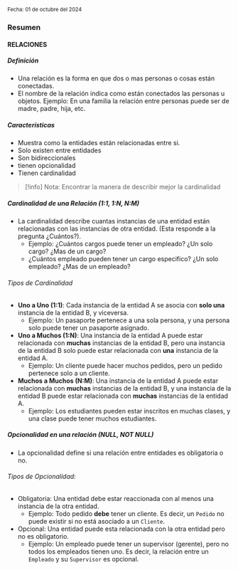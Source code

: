 <sub>Fecha: 01 de octubre del 2024</sub>
### Resumen

#### RELACIONES
##### Definición

- Una relación es la forma en que dos o mas personas o cosas están conectadas. 
- El nombre de la relación indica como están conectados las personas u objetos. 
  Ejemplo: En una familia la relación entre personas puede ser de madre, padre, hija, etc.
##### Características

- Muestra como la entidades están relacionadas entre si. 
- Solo existen entre entidades
- Son bidireccionales
- tienen opcionalidad 
- Tienen cardinalidad

>[!info] Nota: Encontrar la manera de describir mejor la cardinalidad
##### Cardinalidad de una Relación (1:1, 1:N, N:M)

- La cardinalidad describe cuantas instancias de una entidad están relacionadas con las instancias de otra entidad. (Esta responde a la pregunta ¿Cuántos?).
	- Ejemplo: ¿Cuántos cargos puede tener un empleado? ¿Un solo cargo? ¿Mas de un cargo?
	- ¿Cuántos empleado pueden tener un cargo especifico? ¿Un solo empleado? ¿Mas de un empleado?
###### Tipos de Cardinalidad
- **Uno a Uno (1:1)**: Cada instancia de la entidad A se asocia con **solo una** instancia de la entidad B, y viceversa.
	- Ejemplo: Un pasaporte pertenece a una sola persona, y una persona solo puede tener un pasaporte asignado.
- **Uno a Muchos (1:N)**: Una instancia de la entidad A puede estar relacionada con **muchas** instancias de la entidad B, pero una instancia de la entidad B solo puede estar relacionada con **una** instancia de la entidad A.
	- Ejemplo: Un cliente puede hacer muchos pedidos, pero un pedido pertenece solo a un cliente.
- **Muchos a Muchos (N:M)**: Una instancia de la entidad A puede estar relacionada con **muchas** instancias de la entidad B, y una instancia de la entidad B puede estar relacionada con **muchas** instancias de la entidad A.
	- Ejemplo: Los estudiantes pueden estar inscritos en muchas clases, y una clase puede tener muchos estudiantes.

##### Opcionalidad en una relación (NULL, NOT NULL)

- La opcionalidad define si una relación entre entidades es obligatoria o no. 
###### Tipos de Opcionalidad:
- Obligatoria: Una entidad debe estar reaccionada con al menos una instancia de la otra entidad.
	- Ejemplo: Todo pedido **debe** tener un cliente. Es decir, un `Pedido` no puede existir si no está asociado a un `Cliente`.
- Opcional: Una entidad puede esta relacionada con la otra entidad pero no es obligatorio.
	- Ejemplo: Un empleado puede tener un supervisor (gerente), pero no todos los empleados tienen uno. Es decir, la relación entre un `Empleado` y su `Supervisor` es opcional.